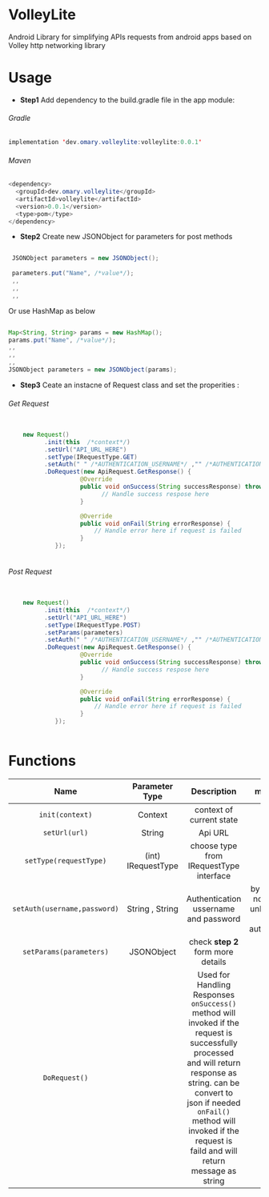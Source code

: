 # VolleyLite
Android Library for simplifying APIs requests from android apps based on Volley http networking library

# Usage

- **Step1**  Add dependency to the build.gradle file in the app module:

###### Gradle 

```java
implementation 'dev.omary.volleylite:volleylite:0.0.1'
```

###### Maven 

```java
<dependency>
  <groupId>dev.omary.volleylite</groupId>
  <artifactId>volleylite</artifactId>
  <version>0.0.1</version>
  <type>pom</type>
</dependency>
```


- **Step2**  Create new JSONObject for parameters for post methods
```java

 JSONObject parameters = new JSONObject();
 
 parameters.put("Name", /*value*/);
 ,,
 ,,
 ,,
```
Or use HashMap as below

```java

Map<String, String> params = new HashMap();
params.put("Name", /*value*/);
,,
,,
,,
JSONObject parameters = new JSONObject(params);

```



- **Step3** Ceate an instacne of Request class and set the properities :


###### Get Request 
```java
          
    new Request()
          .init(this  /*context*/)
          .setUrl("API_URL_HERE")
          .setType(IRequestType.GET)
          .setAuth(" " /*AUTHENTICATION_USERNAME*/ ,"" /*AUTHENTICATION_PASSWORD*/)
          .DoRequest(new ApiRequest.GetResponse() {
                    @Override
                    public void onSuccess(String successResponse) throws JSONException {
                          // Handle success respose here
                    }

                    @Override
                    public void onFail(String errorResponse) {
                        // Handle error here if request is failed
                    }
             });
                
 ```
###### Post Request 

```java
          
    new Request()
          .init(this  /*context*/)
          .setUrl("API_URL_HERE")
          .setType(IRequestType.POST)
          .setParams(parameters)
          .setAuth(" " /*AUTHENTICATION_USERNAME*/ ,"" /*AUTHENTICATION_PASSWORD*/)
          .DoRequest(new ApiRequest.GetResponse() {
                    @Override
                    public void onSuccess(String successResponse) throws JSONException {
                          // Handle success respose here
                    }

                    @Override
                    public void onFail(String errorResponse) {
                        // Handle error here if request is failed
                    }
             });
                
 ```


# Functions
| Name      |  Parameter Type  | Description   |    mandatory | 
|  :---:   |  :----------:  |   :---:  |:---:  |
|`init(context)` | Context  |  context of current state    |YES|
|`setUrl(url)`    | String |  Api URL|YES|
|`setType(requestType)`    | (int) IRequestType |  choose type from IRequestType interface|YES|
|`setAuth(username,password)`    | String , String  |  Authentication ussername and password |by default it's not required unless the api need authentication|
|`setParams(parameters)`    | JSONObject  |  check **step 2** form more details| no 
|`DoRequest()`    |   |  Used for Handling Responses  <br> `onSuccess()`  method will invoked if the request is successfully processed  and  will return response as string. can be convert to json if needed  <br>`onFail()` method will invoked if the request is faild and will return message as string| YES |





